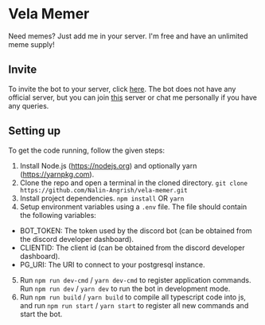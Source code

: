 # Vela Memer
Need memes? Just add me in your server. I'm free and have an unlimited meme supply!

## Invite
To invite the bot to your server, click [here](https://discord.com/api/oauth2/authorize?client_id=994950920163049502&permissions=18432&scope=applications.commands%20bot). The bot does not have any official server, but you can join [this](https://dsc.gg/summersun) server or chat me personally if you have any queries. 

## Setting up
To get the code running, follow the given steps:
1. Install Node.js (https://nodejs.org) and optionally yarn (https://yarnpkg.com).
2. Clone the repo and open a terminal in the cloned directory. 
  `git clone https://github.com/Nalin-Angrish/vela-memer.git`
3. Install project dependencies.
  `npm install` 
  OR 
  `yarn`
4. Setup environment variables using a `.env` file. The file should contain the following variables:
  - BOT_TOKEN: The token used by the discord bot (can be obtained from the discord developer dashboard).
  - CLIENTID: The client id (can be obtained from the discord developer dashboard).
  - PG_URI: The URI to connect to your postgresql instance.
5. Run `npm run dev-cmd` / `yarn dev-cmd` to register application commands. Run `npm run dev` / `yarn dev` to run the bot in development mode.
6. Run `npm run build` / `yarn build` to compile all typescript code into js, and run `npm run start` / `yarn start` to register all new commands and start the bot.